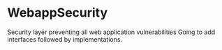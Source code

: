 # WebappSecurity
Security layer preventing all web application vulnerabilities
Going to add interfaces followed by implementations.
